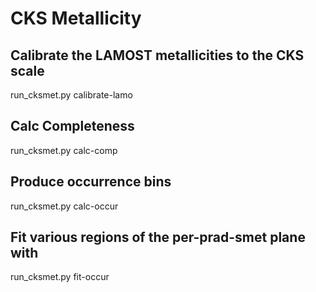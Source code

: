 # CKS Metallicity

## Calibrate the LAMOST metallicities to the CKS scale

run_cksmet.py calibrate-lamo

## Calc Completeness

run_cksmet.py calc-comp

## Produce occurrence bins

run_cksmet.py calc-occur

## Fit various regions of the per-prad-smet plane with

run_cksmet.py fit-occur





